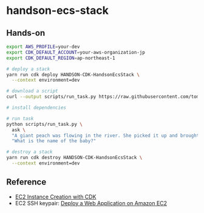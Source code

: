 # handson-ecs-stack

## Hands-on

```bash
export AWS_PROFILE=your-dev
export CDK_DEFAULT_ACCOUNT=your-aws-organization-jp
export CDK_DEFAULT_REGION=ap-northeast-1

# deploy a stack
yarn run cdk deploy HANDSON-CDK-HandsonEcsStack \
  --context environment=dev

# download a script
curl --output scripts/run_task.py https://raw.githubusercontent.com/tomomano/learn-aws-by-coding/main/handson/qa-bot/run_task.py

# install dependencies

# run task
python scripts/run_task.py \
  ask \
  "A giant peach was flowing in the river. She picked it up and brought it home. Later, a healthy baby was born from the peach. She named the baby Momotaro." \
  "What is the name of the baby?"

# destroy a stack
yarn run cdk destroy HANDSON-CDK-HandsonEcsStack \
  --context environment=dev
```

## Reference

- [EC2 Instance Creation with CDK](https://github.com/aws-samples/aws-cdk-examples/blob/master/typescript/ec2-instance/README.md)
- EC2 SSH keypair: [Deploy a Web Application on Amazon EC2](https://aws.amazon.com/getting-started/guides/deploy-webapp-ec2/module-one/?nc1=h_ls)
